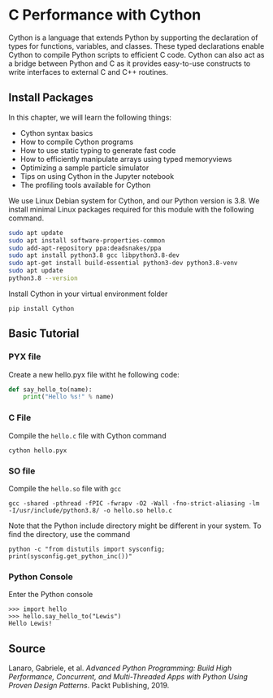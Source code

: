 # C Performance with Cython

Cython is a language that extends Python by supporting the declaration of types for
functions, variables, and classes. These typed declarations enable Cython to compile
Python scripts to efficient C code. Cython can also act as a bridge between Python and C as it provides easy-to-use constructs to write interfaces to external C and C++ routines.


## Install Packages

In this chapter, we will learn the following things:
- Cython syntax basics
- How to compile Cython programs
- How to use static typing to generate fast code
- How to efficiently manipulate arrays using typed memoryviews
- Optimizing a sample particle simulator
- Tips on using Cython in the Jupyter notebook
- The profiling tools available for Cython

We use Linux Debian system for Cython, and our Python version is 3.8. We install minimal Linux packages required for this module with the following command.
```bash
sudo apt update
sudo apt install software-properties-common
sudo add-apt-repository ppa:deadsnakes/ppa
sudo apt install python3.8 gcc libpython3.8-dev
sudo apt-get install build-essential python3-dev python3.8-venv
sudo apt update
python3.8 --version
```

Install Cython in your virtual environment folder
```
pip install Cython
```

## Basic Tutorial

### PYX file
Create a new hello.pyx file witht he following code:
```python
def say_hello_to(name):
    print("Hello %s!" % name)
```

### C File
Compile the `hello.c` file with Cython command
```
cython hello.pyx
```

### SO file
Compile the `hello.so` file with `gcc`
```
gcc -shared -pthread -fPIC -fwrapv -O2 -Wall -fno-strict-aliasing -lm -I/usr/include/python3.8/ -o hello.so hello.c
```
Note that the Python include directory might be different in your system. To find the directory, use the command 
```
python -c "from distutils import sysconfig; print(sysconfig.get_python_inc())"
```

### Python Console
Enter the Python console
```
>>> import hello
>>> hello.say_hello_to("Lewis")
Hello Lewis!
```


## Source

Lanaro, Gabriele, et al. *Advanced Python Programming: Build High Performance, Concurrent, and Multi-Threaded Apps with Python Using Proven Design Patterns*. Packt Publishing, 2019.